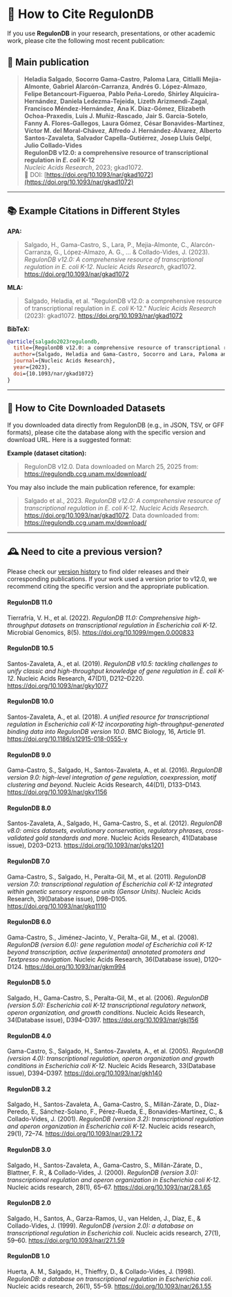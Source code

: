 # 📖 How to Cite RegulonDB

If you use **RegulonDB** in your research, presentations, or other academic work, please cite the following most recent publication:

## 📌 Main publication

> **Heladia Salgado**, **Socorro Gama-Castro**, **Paloma Lara**, **Citlalli Mejia-Almonte**, **Gabriel Alarcón-Carranza**, **Andrés G. López-Almazo**, **Felipe Betancourt-Figueroa**, **Pablo Peña-Loredo**, **Shirley Alquicira-Hernández**, **Daniela Ledezma-Tejeida**, **Lizeth Arizmendi-Zagal**, **Francisco Méndez-Hernández**, **Ana K. Díaz-Gómez**, **Elizabeth Ochoa-Praxedis**, **Luis J. Muñiz-Rascado**, **Jair S. García-Sotelo**, **Fanny A. Flores-Gallegos**, **Laura Gómez**, **César Bonavides-Martínez**, **Víctor M. del Moral-Chávez**, **Alfredo J. Hernández-Álvarez**, **Alberto Santos-Zavaleta**, **Salvador Capella-Gutiérrez**, **Josep Lluís Gelpí**, **Julio Collado-Vides**  
**RegulonDB v12.0: a comprehensive resource of transcriptional regulation in _E. coli_ K-12**  
*Nucleic Acids Research*, 2023; gkad1072.  
📌 DOI: [https://doi.org/10.1093/nar/gkad1072](https://doi.org/10.1093/nar/gkad1072)

---

## 📚 Example Citations in Different Styles

**APA:**

> Salgado, H., Gama-Castro, S., Lara, P., Mejia-Almonte, C., Alarcón-Carranza, G., López-Almazo, A. G., ... & Collado-Vides, J. (2023). *RegulonDB v12.0: A comprehensive resource of transcriptional regulation in _E. coli_ K-12*. _Nucleic Acids Research_, gkad1072. https://doi.org/10.1093/nar/gkad1072

**MLA:**

> Salgado, Heladia, et al. "RegulonDB v12.0: a comprehensive resource of transcriptional regulation in _E. coli_ K-12." _Nucleic Acids Research_ (2023): gkad1072. https://doi.org/10.1093/nar/gkad1072

**BibTeX:**

```bibtex
@article{salgado2023regulondb,
  title={RegulonDB v12.0: a comprehensive resource of transcriptional regulation in E. coli K-12},
  author={Salgado, Heladia and Gama-Castro, Socorro and Lara, Paloma and Mejia-Almonte, Citlalli and Alarc{'o}n-Carranza, Gabriel and L{'o}pez-Almazo, Andr{'e}s G and et al.},
  journal={Nucleic Acids Research},
  year={2023},
  doi={10.1093/nar/gkad1072}
}
```

---

## 🧬 How to Cite Downloaded Datasets

If you downloaded data directly from RegulonDB (e.g., in JSON, TSV, or GFF formats), please cite the database along with the specific version and download URL. Here is a suggested format:

**Example (dataset citation):**

> RegulonDB v12.0. Data downloaded on March 25, 2025 from: https://regulondb.ccg.unam.mx/download/

You may also include the main publication reference, for example:

> Salgado et al., 2023. *RegulonDB v12.0: A comprehensive resource of transcriptional regulation in _E. coli_ K-12*. _Nucleic Acids Research_. https://doi.org/10.1093/nar/gkad1072. Data downloaded from: https://regulondb.ccg.unam.mx/download/

---

## 🕰️ Need to cite a previous version?

Please check our [version history](https://regulondb.ccg.unam.mx/releasesNote) to find older releases and their corresponding publications. If your work used a version prior to v12.0, we recommend citing the specific version and the appropriate publication.


#### RegulonDB 11.0
Tierrafría, V. H., et al. (2022). *RegulonDB 11.0: Comprehensive high-throughput datasets on transcriptional regulation in Escherichia coli K-12*. Microbial Genomics, 8(5). https://doi.org/10.1099/mgen.0.000833

#### RegulonDB 10.5
Santos-Zavaleta, A., et al. (2019). *RegulonDB v10.5: tackling challenges to unify classic and high-throughput knowledge of gene regulation in E. coli K-12*. Nucleic Acids Research, 47(D1), D212–D220. https://doi.org/10.1093/nar/gky1077

#### RegulonDB 10.0
Santos-Zavaleta, A., et al. (2018). *A unified resource for transcriptional regulation in Escherichia coli K-12 incorporating high-throughput-generated binding data into RegulonDB version 10.0*. BMC Biology, 16, Article 91. https://doi.org/10.1186/s12915-018-0555-y

#### RegulonDB 9.0
Gama-Castro, S., Salgado, H., Santos-Zavaleta, A., et al. (2016). *RegulonDB version 9.0: high-level integration of gene regulation, coexpression, motif clustering and beyond*. Nucleic Acids Research, 44(D1), D133–D143. https://doi.org/10.1093/nar/gkv1156

#### RegulonDB 8.0
Santos-Zavaleta, A., Salgado, H., Gama-Castro, S., et al. (2012). *RegulonDB v8.0: omics datasets, evolutionary conservation, regulatory phrases, cross-validated gold standards and more*. Nucleic Acids Research, 41(Database issue), D203–D213. https://doi.org/10.1093/nar/gks1201

#### RegulonDB 7.0
Gama-Castro, S., Salgado, H., Peralta-Gil, M., et al. (2011). *RegulonDB version 7.0: transcriptional regulation of Escherichia coli K-12 integrated within genetic sensory response units (Gensor Units)*. Nucleic Acids Research, 39(Database issue), D98–D105. https://doi.org/10.1093/nar/gkq1110

#### RegulonDB 6.0
Gama-Castro, S., Jiménez-Jacinto, V., Peralta-Gil, M., et al. (2008). *RegulonDB (version 6.0): gene regulation model of Escherichia coli K-12 beyond transcription, active (experimental) annotated promoters and Textpresso navigation*. Nucleic Acids Research, 36(Database issue), D120–D124. https://doi.org/10.1093/nar/gkm994

#### RegulonDB 5.0
Salgado, H., Gama-Castro, S., Peralta-Gil, M., et al. (2006). *RegulonDB (version 5.0): Escherichia coli K-12 transcriptional regulatory network, operon organization, and growth conditions*. Nucleic Acids Research, 34(Database issue), D394–D397. https://doi.org/10.1093/nar/gkj156

#### RegulonDB 4.0
Gama-Castro, S., Salgado, H., Santos-Zavaleta, A., et al. (2005). *RegulonDB (version 4.0): transcriptional regulation, operon organization and growth conditions in Escherichia coli K-12*. Nucleic Acids Research, 33(Database issue), D394–D397. https://doi.org/10.1093/nar/gkh140

#### RegulonDB 3.2

Salgado, H., Santos-Zavaleta, A., Gama-Castro, S., Millán-Zárate, D., Díaz-Peredo, E., Sánchez-Solano, F., Pérez-Rueda, E., Bonavides-Martínez, C., & Collado-Vides, J. (2001). *RegulonDB (version 3.2): transcriptional regulation and operon organization in Escherichia coli K-12*. Nucleic acids research, 29(1), 72–74. https://doi.org/10.1093/nar/29.1.72

#### RegulonDB 3.0
Salgado, H., Santos-Zavaleta, A., Gama-Castro, S., Millán-Zárate, D., Blattner, F. R., & Collado-Vides, J. (2000). *RegulonDB (version 3.0): transcriptional regulation and operon organization in Escherichia coli K-12*. Nucleic acids research, 28(1), 65–67. https://doi.org/10.1093/nar/28.1.65

#### RegulonDB 2.0
Salgado, H., Santos, A., Garza-Ramos, U., van Helden, J., Díaz, E., & Collado-Vides, J. (1999). *RegulonDB (version 2.0): a database on transcriptional regulation in Escherichia coli.* Nucleic acids research, 27(1), 59–60. https://doi.org/10.1093/nar/27.1.59

#### RegulonDB 1.0
Huerta, A. M., Salgado, H., Thieffry, D., & Collado-Vides, J. (1998). *RegulonDB: a database on transcriptional regulation in Escherichia coli*. Nucleic acids research, 26(1), 55–59. https://doi.org/10.1093/nar/26.1.55





